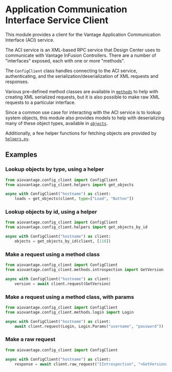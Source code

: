 # Application Communication Interface Service Client

This module provides a client for the Vantage Application Communication Interface
(ACI) service.

The ACI service is an XML-based RPC service that Design Center uses to communicate
with Vantage InFusion Controllers. There are a number of "interfaces" exposed, each
with one or more "methods".

The `ConfigClient` class handles connecting to the ACI service, authenticating, and the
serialization/deserialization of XML requests and responses.

Various pre-defined method classes are available in [`methods`](methods) to help with
creating XML serialized requests, but it is also possible to make raw XML requests to
a particular interface.

Since a common use case for interacting with the ACI service is to lookup system
objects, this module also provides models to help with deserializing many of these
object types, available in [`objects`](objects).

Additionally, a few helper functions for fetching objects are provided by
[`helpers.py`](helpers.py).


## Examples

### Lookup objects by type, using a helper

```python
from aiovantage.config_client import ConfigClient
from aiovantage.config_client.helpers import get_objects

async with ConfigClient("hostname") as client:
    loads = get_objects(client, type=["Load", "Button"])
```

### Lookup objects by id, using a helper

```python
from aiovantage.config_client import ConfigClient
from aiovantage.config_client.helpers import get_objects_by_id

async with ConfigClient("hostname") as client:
    objects = get_objects_by_id(client, [118])
```


### Make a request using a method class

```python
from aiovantage.config_client import ConfigClient
from aiovantage.config_client.methods.introspection import GetVersion

async with ConfigClient("hostname") as client:
    version = await client.request(GetVersion)
```


### Make a request using a method class, with params

```python
from aiovantage.config_client import ConfigClient
from aiovantage.config_client.methods.login import Login

async with ConfigClient("hostname") as client:
    await client.request(Login, Login.Params("username", "password"))
```

### Make a raw request

```python
from aiovantage.config_client import ConfigClient

async with ConfigClient("hostname") as client:
    response = await client.raw_request("IIntrospection", "<GetVersion></GetVersion>")

```